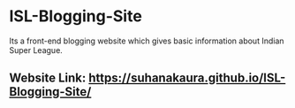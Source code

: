 # ISL-Blogging-Site
Its a front-end blogging website which gives basic information about Indian Super League.
## Website Link: https://suhanakaura.github.io/ISL-Blogging-Site/
